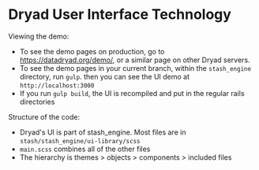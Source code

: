 Dryad User Interface Technology
===============================

Viewing the demo:
- To see the demo pages on production, go to <https://datadryad.org/demo/>, or a
  similar page on other Dryad servers.
- To see the demo pages in your current branch, within the `stash_engine`
  directory, run `gulp`. then you can see the UI demo at `http://localhost:3000`
- If you run `gulp build`, the UI is recompiled and put in the regular rails directories

Structure of the code:
- Dryad's UI is part of stash_engine. Most files are in `stash/stash_engine/ui-library/scss`
- `main.scss` combines all of the other files
- The hierarchy is themes > objects > components > included files
